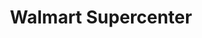 ---
title: "Walmart Supercenter"
url: /erie/walmart-supercenter-west-ridge-road/
shop: Supermarkt
---